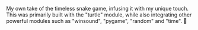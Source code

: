 My own take of the timeless snake game, infusing it with my unique touch. This was primarily built with the "turtle" module, while also integrating other powerful modules such as "winsound", "pygame", "random" and "time". 🐍

